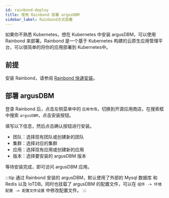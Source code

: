 ```yaml
---
id: rainbond-deploy  
title: 使用 Rainbond 部署 argusDBM    
sidebar_label: Rainbond方式部署    
---
```


如果你不熟悉 Kubernetes，想在 Kubernetes 中安装 argusDBM，可以使用 Rainbond 来部署。Rainbond 是一个基于 Kubernetes 构建的云原生应用管理平台，可以很简单的将你的应用部署到 Kubernetes中。

## 前提

安装 Rainbond，请参阅 [Rainbond 快速安装](https://www.rainbond.com/docs/quick-start/quick-install)。

## 部署 argusDBM

登录 Rainbond 后，点击左侧菜单中的 `应用市场`，切换到开源应用商店，在搜索框中搜索 `argusDBM`，点击安装按钮。


填写以下信息，然后点击确认按钮进行安装。

* 团队：选择现有团队或创建新的团队
* 集群：选择对应的集群
* 应用：选择现有应用或创建新的应用
* 版本：选择要安装的 argusDBM 版本

等待安装完成，即可访问 argusDBM 应用。


:::tip
通过 Rainbond 安装的 argusDBM，默认使用了外部的 Mysql 数据库 和 Redis 以及 IoTDB。同时也挂载了 argusDBM 的配置文件，可以在 `组件 -> 环境配置 -> 配置文件设置` 中修改配置文件。
:::
